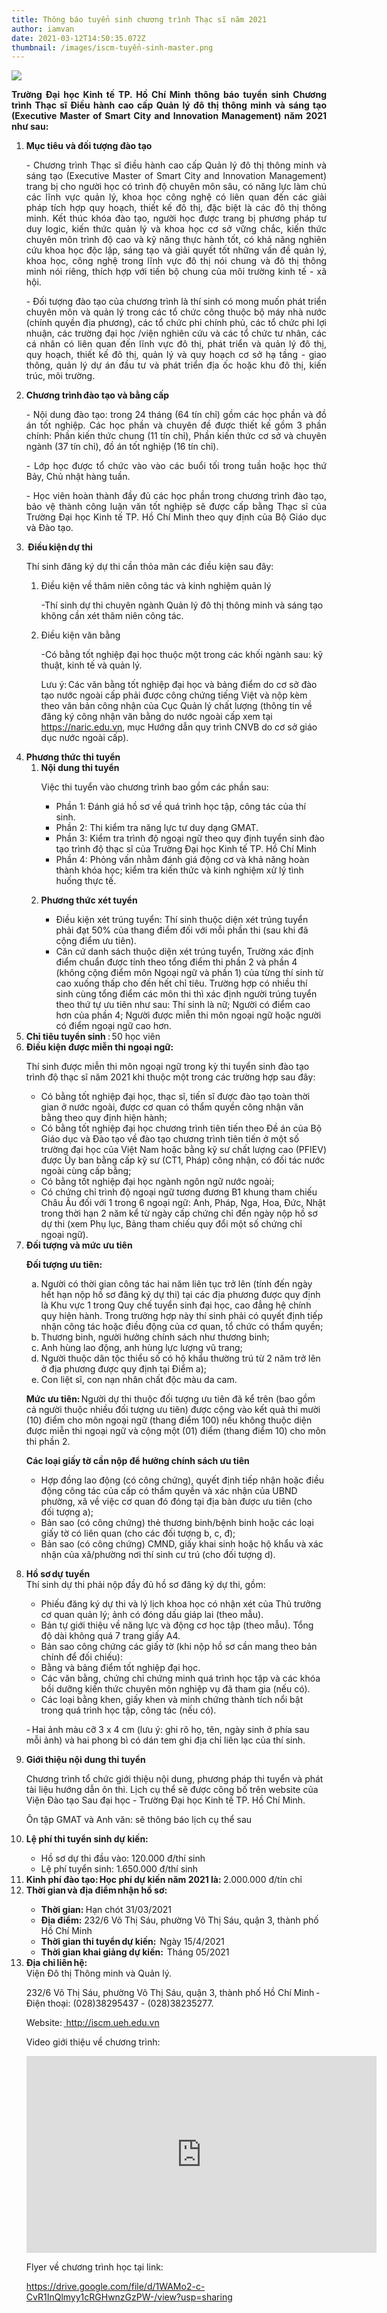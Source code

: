 ```yaml
---
title: Thông báo tuyển sinh chương trình Thạc sĩ năm 2021
author: iamvan
date: 2021-03-12T14:50:35.072Z
thumbnail: /images/iscm-tuyển-sinh-master.png
---
```

![](/images/master-17-1256.png)

<p align="justify"> 
<b>Trường Đại học Kinh tế TP. Hồ Chí Minh thông báo tuyển sinh Chương trình Thạc sĩ Điều hành cao cấp Quản lý đô thị thông minh và sáng tạo (Executive Master of Smart City and Innovation Management) năm 2021 như sau: </b>

<ol>
  <li><strong> Mục tiêu và đối tượng đào tạo  </strong></li>
<p align='justify'>- Chương trình Thạc sĩ điều hành cao cấp Quản lý đô thị thông minh và sáng tạo (Executive Master of Smart City and Innovation Management) trang bị cho người học có trình độ chuyên môn sâu, có năng lực làm chủ các lĩnh vực quản lý, khoa học công nghệ có liên quan đến các giải pháp tích hợp quy hoạch, thiết kế đô thị, đặc biệt là các đô thị thông minh. Kết thúc khóa đào tạo, người học được trang bị phương pháp tư duy logic, kiến thức quản lý và khoa học cơ sở vững chắc, kiến thức chuyên môn trình độ cao và kỹ năng thực hành tốt, có khả năng nghiên cứu khoa học độc lập, sáng tạo và giải quyết tốt những vấn đề quản lý, khoa học, công nghệ trong lĩnh vực đô thị nói chung và đô thị thông minh nói riêng, thích hợp với tiến bộ chung của môi trường kinh tế - xã hội. </p>

<p align='justify'> - Đối tượng đào tạo của chương trình là thí sinh có mong muốn phát triển chuyên môn và quản lý trong các tổ chức công thuộc bộ máy nhà nước (chính quyền địa phương), các tổ chức phi chính phủ, các tổ chức phi lợi nhuận, các trường đại học /viện nghiên cứu và các tổ chức tư nhân, các cá nhân có liên quan đến lĩnh vực đô thị, phát triển và quản lý đô thị, quy hoạch, thiết kế đô thị, quản lý và quy hoạch cơ sở hạ tầng - giao thông, quản lý dự án đầu tư và phát triển địa ốc hoặc khu đô thị, kiến trúc, môi trường. </p>

<li><strong>Chương trình đào tạo và bằng cấp</strong></li>

<p align='justify'>- Nội dung đào tạo: trong 24 tháng (64 tín chỉ) gồm các học phần và đồ án tốt nghiệp. Các học phần và chuyên đề được thiết kế gồm 3 phần chính: Phần kiến thức chung (11 tín chỉ), Phần kiến thức cơ sở và chuyên ngành (37 tín chỉ), đồ án tốt nghiệp (16 tín chỉ). 
</p>

<p align='justify'>- Lớp học được tổ chức vào vào các buổi tối trong tuần hoặc học thứ Bảy, Chủ nhật hàng tuần. </p>

<p align='justify'>- Học viên hoàn thành đầy đủ các học phần trong chương trình đào tạo, bảo vệ thành công luận văn tốt nghiệp sẽ được cấp bằng Thạc sĩ của Trường Đại học Kinh tế TP. Hồ Chí Minh theo quy định của Bộ Giáo dục và Đào tạo. </p>

<li> <strong> Điều kiện dự thi </strong>

Thí sinh đăng ký dự thi cần thỏa mãn các điều kiện sau đây:

<ol>
<li>Điều kiện về thâm niên công tác và kinh nghiệm quản lý </li> 
</li>

<dl>-Thí sinh dự thi chuyên ngành Quản lý đô thị thông minh và sáng tạo không cần xét thâm niên công tác. 
</dl>

<li> Điều kiện văn bằng 
</li>

<dl>-Có bằng tốt nghiệp đại học thuộc một trong các khối ngành sau: kỹ thuật, kinh tế và quản lý. 
</dl>

<dl>Lưu ý: Các văn bằng tốt nghiệp đại học và bảng điểm do cơ sở đào tạo nước ngoài cấp phải được công chứng tiếng Việt và nộp kèm theo văn bản công nhận của Cục Quản lý chất lượng (thông tin về đăng ký công nhận văn bằng do nước ngoài cấp xem tại <a href="https://naric.edu.vn">https://naric.edu.vn</a>, mục Hướng dẫn quy trình CNVB do cơ sở giáo dục nước ngoài cấp). 
</dl>
</ol>

<li> <strong>Phương thức thi tuyển</strong>

<ol> <li> <strong>Nội dung thi tuyển</strong> 
</li>

<dl> Việc thi tuyển vào chương trình bao gồm các phần sau:

* Phần 1: Đánh giá hồ sơ về quá trình học tập, công tác của thí sinh.
* Phần 2: Thi kiểm tra năng lực tư duy dạng GMAT.
* Phần 3: Kiểm tra trình độ ngoại ngữ theo quy định tuyển sinh đào tạo trình độ thạc sĩ của Trường Đại học Kinh tế TP. Hồ Chí Minh
* Phần 4: Phỏng vấn nhằm đánh giá động cơ và khả năng hoàn thành khóa học; kiểm tra kiến thức và kinh nghiệm xử lý tình huống thực tế.

</dl>

<li> <strong> Phương thức xét tuyển </strong> </li>

* Điều kiện xét trúng tuyển: Thí sinh thuộc diện xét trúng tuyển phải đạt 50% của thang điểm đối với mỗi phần thi (sau khi đã cộng điểm ưu tiên).
* Căn cứ danh sách thuộc diện xét trúng tuyển, Trường xác định điểm chuẩn được tính theo tổng điểm thi phần 2 và phần 4 (không cộng điểm môn Ngoại ngữ và phần 1) của từng thí sinh từ cao xuống thấp cho đến hết chỉ tiêu. Trường hợp có nhiều thí sinh cùng tổng điểm các môn thi thì xác định người trúng tuyển theo thứ tự ưu tiên như sau: Thí sinh là nữ; Người có điểm cao hơn của phần 4; Người được miễn thi môn ngoại ngữ hoặc người có điểm ngoại ngữ cao hơn.

</ol>

<li> <strong> Chỉ tiêu tuyển sinh </strong> : 50 học viên </li>

<li> <strong> Điều kiện được miễn thi ngoại ngữ:</strong>

Thí sinh được miễn thi môn ngoại ngữ trong kỳ thi tuyển sinh đào tạo trình độ thạc sĩ năm 2021 khi thuộc một trong các trường hợp sau đây:

* Có bằng tốt nghiệp đại học, thạc sĩ, tiến sĩ được đào tạo toàn thời gian ở nước ngoài, được cơ quan có thẩm quyền công nhận văn bằng theo quy định hiện hành;
* Có bằng tốt nghiệp đại học chương trình tiên tiến theo Đề án của Bộ Giáo dục và Đào tạo về đào tạo chương trình tiên tiến ở một số trường đại học của Việt Nam hoặc bằng kỹ sư chất lượng cao (PFIEV) được Ủy ban bằng cấp kỹ sư (CT1, Pháp) công nhận, có đối tác nước ngoài cùng cấp bằng;
* Có bằng tốt nghiệp đại học ngành ngôn ngữ nước ngoài;
* Có chứng chỉ trình độ ngoại ngữ tương đương B1 khung tham chiếu Châu Âu đối với 1 trong 6 ngoại ngữ: Anh, Pháp, Nga, Hoa, Đức, Nhật trong thời hạn 2 năm kể từ ngày cấp chứng chỉ đến ngày nộp hồ sơ dự thi (xem Phụ lục, Bảng tham chiếu quy đổi một số chứng chỉ ngoại ngữ).

</li>
<li><strong> Đối tượng và mức ưu tiên </strong>
<dl><strong>
Đối tượng ưu tiên:</strong> 
<dl>

<ol type='a'>
<li>Người có thời gian công tác hai năm liên tục trở lên (tính đến ngày hết hạn nộp hồ sơ đăng ký dự thi) tại các địa phương được quy định là Khu vực 1 trong Quy chế tuyển sinh đại học, cao đẳng hệ chính quy hiện hành. Trong trường hợp này thí sinh phải có quyết định tiếp nhận công tác hoặc điều động của cơ quan, tổ chức có thẩm quyền;  
</li>

<li>Thương binh, người hưởng chính sách như thương binh; 
</li>

<li> Anh hùng lao động, anh hùng lực lượng vũ trang; 
</li>

<li>Người thuộc dân tộc thiểu số có hộ khẩu thường trú từ 2 năm trở lên ở địa phương được quy định tại Điểm a); </li>

<li>Con liệt sĩ, con nạn nhân chất độc màu da cam.</li>
</ol>

<dl> <strong>Mức ưu tiên: </strong>Người dự thi thuộc đối tượng ưu tiên đã kể trên (bao gồm cả người thuộc nhiều đối tượng ưu tiên) được cộng vào kết quả thi mười (10) điểm cho môn ngoại ngữ (thang điểm 100) nếu không thuộc diện được miễn thi ngoại ngữ và cộng một (01) điểm (thang điểm 10) cho môn thi phần 2. 
</dl>

<dl> <strong>Các loại giấy tờ cần nộp để hưởng chính sách ưu tiên </strong></dl>

<ul> 
<li>Hợp đồng lao động (có công chứng), quyết định tiếp nhận hoặc điều động công tác của cấp có thẩm quyền và xác nhận của UBND phường, xã về việc cơ quan đó đóng tại địa bàn được ưu tiên (cho đối tượng a); 
</li>

<li>Bản sao (có công chứng) thẻ thương binh/bệnh binh hoặc các loại giấy tờ có liên quan (cho các đối tượng b, c, đ); 
</li>

<li>Bản sao (có công chứng) CMND, giấy khai sinh hoặc hộ khẩu và xác nhận của xã/phường nơi thí sinh cư trú (cho đối tượng d).</li>
</ul>
</li>

<li> <strong>Hồ sơ dự tuyển 
</strong> </li

Thí sinh dự thi phải nộp đầy đủ hồ sơ đăng ký dự thi, gồm:

* Phiếu đăng ký dự thi và lý lịch khoa học có nhận xét của Thủ trưởng cơ quan quản lý; ảnh có đóng dấu giáp lai (theo mẫu).
* Bản tự giới thiệu về năng lực và động cơ học tập (theo mẫu). Tổng độ dài không quá 7 trang giấy A4.
* Bản sao công chứng các giấy tờ (khi nộp hồ sơ cần mang theo bản chính để đối chiếu):
* Bằng và bảng điểm tốt nghiệp đại học.
* Các văn bằng, chứng chỉ chứng minh quá trình học tập và các khóa bồi dưỡng kiến thức chuyên môn nghiệp vụ đã tham gia (nếu có).
* Các loại bằng khen, giấy khen và minh chứng thành tích nổi bật trong quá trình học tập, công tác (nếu có).

\- Hai ảnh màu cỡ 3 x 4 cm (lưu ý: ghi rõ họ, tên, ngày sinh ở phía sau mỗi ảnh) và hai phong bì có dán tem ghi địa chỉ liên lạc của thí sinh.

<li> <strong>Giới thiệu nội dung thi tuyển</strong> </li>

<dl>Chương trình tổ chức giới thiệu nội dung, phương pháp thi tuyển và phát tài liệu hướng dẫn ôn thi. Lịch cụ thể sẽ được công bố trên website của Viện Đào tạo Sau đại học - Trường Đại học Kinh tế TP. Hồ Chí Minh.

Ôn tập GMAT và Anh văn: sẽ thông báo lịch cụ thể sau

</dl>

<li> <strong>Lệ phí thi tuyển sinh dự kiến: </strong> </li>

* Hồ sơ dự thi đầu vào: 120.000 đ/thí sinh
* Lệ phí tuyển sinh: 1.650.000 đ/thí sinh

<li> <strong> Kinh phí đào tạo: Học phí dự kiến năm 2021 là: </strong>2.000.000 đ/tín chỉ </li>

<li><strong> Thời gian và địa điểm nhận hồ sơ:</strong></li>
<ul> 
<li><strong>Thời gian: </strong>
Hạn chót 31/03/2021 
</li>
<li><strong>Địa điểm:</strong> 232/6 Võ Thị Sáu, phường Võ Thị Sáu, quận 3, thành phố Hồ Chí Minh</li>

<li><strong>Thời gian thi tuyển dự kiến: </strong> Ngày 15/4/2021</li>

<li><strong>Thời gian khai giảng dự kiến: 
</strong> Tháng 05/2021</li>
</ul>

<li><strong>Địa chỉ liên hệ: </strong> 
</li>Viện Đô thị Thông minh và Quản lý.

232/6 Võ Thị Sáu, phường Võ Thị Sáu, quận 3, thành phố Hồ Chí Minh - Điện thoại: (028)38295437 - (028)38235277.

Website: <a href="http://iscm.ueh.edu.vn"> http://iscm.ueh.edu.vn</a>

Video giới thiệu về chương trình:

<iframe width="560" height="315" src="https://www.youtube.com/embed/NrtYcJBrxaU" frameborder="0" allow="accelerometer; autoplay; clipboard-write; encrypted-media; gyroscope; picture-in-picture" allowfullscreen></iframe>

Flyer về chương trình học tại link:

<a href="https://drive.google.com/file/d/1WAMo2-c-CvR1InQlmyy1cRGHwnzGzPW-/view?usp=sharing">https://drive.google.com/file/d/1WAMo2-c-CvR1InQlmyy1cRGHwnzGzPW-/view?usp=sharing</a>

</ol> 
</p>